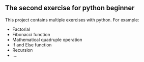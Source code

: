 ## The second exercise for python beginner

This project contains multiple exercises with python. For example:

- Factorial 
- Fibonacci function
- Mathematical quadruple operation
- If and Else function
- Recursion
- ....
